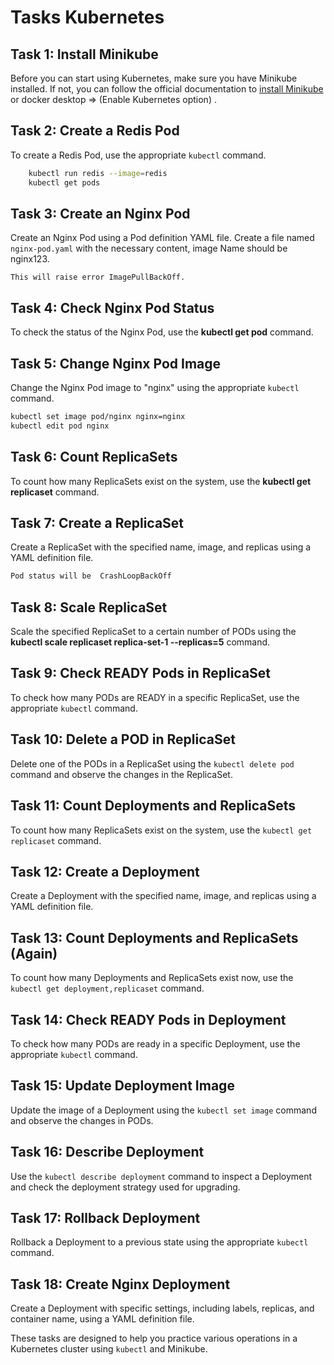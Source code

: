 # Tasks Kubernetes

## Task 1: Install Minikube

Before you can start using Kubernetes, make sure you have Minikube installed. If not, you can follow the official documentation to [install Minikube](https://minikube.sigs.k8s.io/docs/start/) or docker desktop => (Enable Kubernetes option) .

## Task 2: Create a Redis Pod

To create a Redis Pod, use the appropriate `kubectl` command.

```bash
    kubectl run redis --image=redis
    kubectl get pods
```

## Task 3: Create an Nginx Pod

Create an Nginx Pod using a Pod definition YAML file. Create a file named `nginx-pod.yaml` with the necessary content, image Name should be nginx123.

```text
This will raise error ImagePullBackOff.
```

## Task 4: Check Nginx Pod Status

To check the status of the Nginx Pod, use the **kubectl get pod** command.

## Task 5: Change Nginx Pod Image

Change the Nginx Pod image to "nginx" using the appropriate `kubectl` command.

``` bash
kubectl set image pod/nginx nginx=nginx
kubectl edit pod nginx
```

## Task 6: Count ReplicaSets

To count how many ReplicaSets exist on the system, use the **kubectl get replicaset** command.

## Task 7: Create a ReplicaSet

Create a ReplicaSet with the specified name, image, and replicas using a YAML definition file.

``` bash
Pod status will be  CrashLoopBackOff
```

## Task 8: Scale ReplicaSet

Scale the specified ReplicaSet to a certain number of PODs using the **kubectl scale replicaset replica-set-1 --replicas=5** command.

## Task 9: Check READY Pods in ReplicaSet

To check how many PODs are READY in a specific ReplicaSet, use the appropriate `kubectl` command.

## Task 10: Delete a POD in ReplicaSet

Delete one of the PODs in a ReplicaSet using the `kubectl delete pod` command and observe the changes in the ReplicaSet.

## Task 11: Count Deployments and ReplicaSets

To count how many  ReplicaSets exist on the system, use the `kubectl get replicaset` command.

## Task 12: Create a Deployment

Create a Deployment with the specified name, image, and replicas using a YAML definition file.

## Task 13: Count Deployments and ReplicaSets (Again)

To count how many Deployments and ReplicaSets exist now, use the `kubectl get deployment,replicaset` command.

## Task 14: Check READY Pods in Deployment

To check how many PODs are ready in a specific Deployment, use the appropriate `kubectl` command.

## Task 15: Update Deployment Image

Update the image of a Deployment using the `kubectl set image` command and observe the changes in PODs.

## Task 16: Describe Deployment

Use the `kubectl describe deployment` command to inspect a Deployment and check the deployment strategy used for upgrading.

## Task 17: Rollback Deployment

Rollback a Deployment to a previous state using the appropriate `kubectl` command.

## Task 18: Create Nginx Deployment

Create a Deployment with specific settings, including labels, replicas, and container name, using a YAML definition file.

These tasks are designed to help you practice various operations in a Kubernetes cluster using `kubectl` and Minikube.
